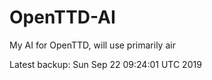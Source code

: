 # OpenTTD-AI
My AI for OpenTTD, will use primarily air

Latest backup: Sun Sep 22 09:24:01 UTC 2019
